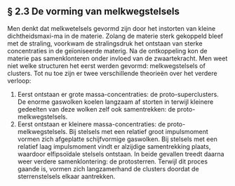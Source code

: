 ## § 2.3 De vorming van melkwegstelsels
Men denkt dat melkwetelsels gevormd zijn door het instorten van kleine dichtheidsmaxi-ma in de materie. Zolang de materie sterk gekoppeld bleef met de straling, voorkwam de stralingsdruk het ontstaan van sterke concentraties in de geïoniseerde materig. Na de ontkoppeling kon de materie pas samenklonteren onder invloed van de zwaartekracht. Men weet niet welke structuren het eerst werden gevormd: melkwegstelsels of clusters. Tot nu toe zijn er twee verschillende theorieën over het verdere verloop:
1.	Eerst ontstaan er grote massa-concentraties: de proto-superclusters. De enorme gaswolken koelen langzaam af storten in terwijl kleinere gedeelten van deze wolken zelf ook samentrekken: de proto-melkwegstelsels.
2.	Eerst ontstaan er kleinere massa-concentraties: de proto-melkwegstelsels. Bij stelsels met een relatief groot impulsmoment vormen zich afgeplatte schijfvormige gaswolken. Bij stelsels met een relatief laag impulsmoment vindt er alzijdige samentrekking plaats, waardoor elfipsoïdale stelsels ontstaan. In beide gevallen treedt daarna weer verdere samenklontering: de protosterren.
Terwijl dit proces gaande is, vormen zich langzamerhand de clusters doordat de sterrenstelsels elkaar aantrekken.

